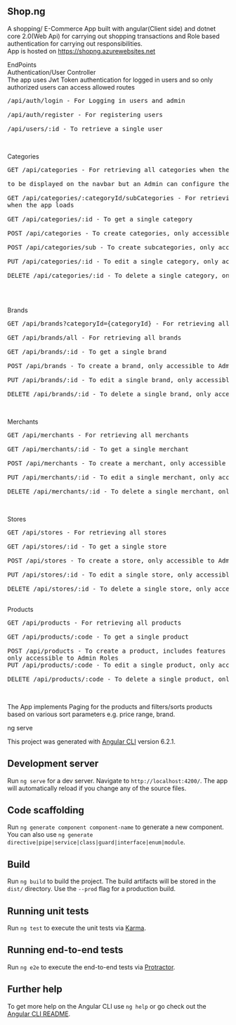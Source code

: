 ## Shop.ng
A shopping/ E-Commerce App built with angular(Client side) and dotnet core 2.0(Web Api) for carrying out shopping transactions 
and Role based authentication for carrying out responsibilities.<br>
App is hosted on https://shopng.azurewebsites.net <br>

EndPoints<br/>
Authentication/User Controller <br/>
The app uses Jwt Token authentication for logged in users and so only authorized users can access allowed routes<br>
<pre>
/api/auth/login - For Logging in users and admin <br>
/api/auth/register - For registering users <br>
/api/users/:id - To retrieve a single user<br><br>
</pre>

Categories <br>
<pre>
GET /api/categories - For retrieving all categories when the app loads with page info. The app chooses six selected categories <br>
to be displayed on the navbar but an Admin can configure the top categories to be displayed on the navbar<br>
GET /api/categories/:categoryId/subCategories - For retrieving all the subcategories for a particular Category Id 
when the app loads<br>
GET /api/categories/:id - To get a single category <br>
POST /api/categories - To create categories, only accessible to Admin Roles <br>
POST /api/categories/sub - To create subcategories, only accessible to Admin Roles <br>
PUT /api/categories/:id - To edit a single category, only accessible to Admin Roles <br>
DELETE /api/categories/:id - To delete a single category, only accessible to Admin Roles<br><br>

</pre>

Brands<br>
<pre>
GET /api/brands?categoryId={categoryId} - For retrieving all brands when the app loads for a particular category <br>
GET /api/brands/all - For retrieving all brands <br>
GET /api/brands/:id - To get a single brand <br>
POST /api/brands - To create a brand, only accessible to Admin Roles <br>
PUT /api/brands/:id - To edit a single brand, only accessible to Admin Roles <br>
DELETE /api/brands/:id - To delete a single brand, only accessible to Admin Roles <br><br>
</pre>

Merchants<br>
<pre>
GET /api/merchants - For retrieving all merchants <br>
GET /api/merchants/:id - To get a single merchant  <br>
POST /api/merchants - To create a merchant, only accessible to Admin Roles <br>
PUT /api/merchants/:id - To edit a single merchant, only accessible to Admin Roles <br>
DELETE /api/merchants/:id - To delete a single merchant, only accessible to Admin Roles <br><br>
</pre>

Stores<br>
<pre>
GET /api/stores - For retrieving all stores <br>
GET /api/stores/:id - To get a single store  <br>
POST /api/stores - To create a store, only accessible to Admin Roles <br>
PUT /api/stores/:id - To edit a single store, only accessible to Admin Roles <br>
DELETE /api/stores/:id - To delete a single store, only accessible to Admin Roles <br>
</pre>

Products<br>
<pre>
GET /api/products - For retrieving all products <br>
GET /api/products/:code - To get a single product <br>
POST /api/products - To create a product, includes features for products, and product image 
only accessible to Admin Roles 
PUT /api/products/:code - To edit a single product, only accessible to Admin Roles <br>
DELETE /api/products/:code - To delete a single product, only accessible to Admin Roles<br><br>
</pre>


The App implements Paging for the products and filters/sorts products based on various sort parameters e.g.
price range, brand. 
 

ng serve

This project was generated with [Angular CLI](https://github.com/angular/angular-cli) version 6.2.1.

## Development server

Run `ng serve` for a dev server. Navigate to `http://localhost:4200/`. The app will automatically reload if you change any of the source files.

## Code scaffolding

Run `ng generate component component-name` to generate a new component. You can also use `ng generate directive|pipe|service|class|guard|interface|enum|module`.

## Build

Run `ng build` to build the project. The build artifacts will be stored in the `dist/` directory. Use the `--prod` flag for a production build.

## Running unit tests

Run `ng test` to execute the unit tests via [Karma](https://karma-runner.github.io).

## Running end-to-end tests

Run `ng e2e` to execute the end-to-end tests via [Protractor](http://www.protractortest.org/).

## Further help

To get more help on the Angular CLI use `ng help` or go check out the [Angular CLI README](https://github.com/angular/angular-cli/blob/master/README.md).
